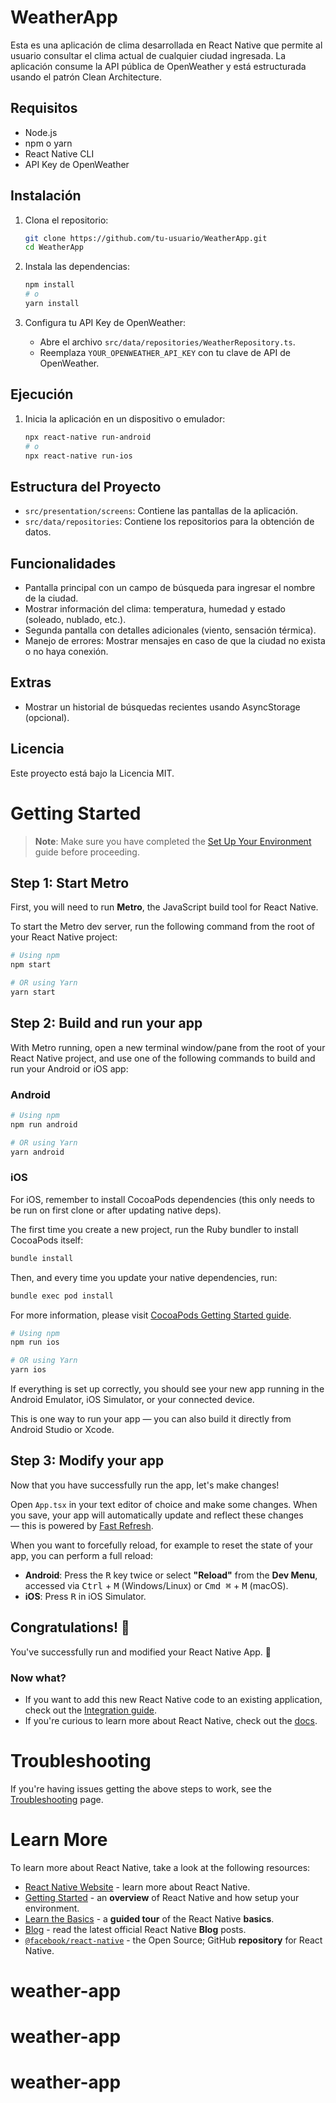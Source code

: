 # WeatherApp

Esta es una aplicación de clima desarrollada en React Native que permite al usuario consultar el clima actual de cualquier ciudad ingresada. La aplicación consume la API pública de OpenWeather y está estructurada usando el patrón Clean Architecture.

## Requisitos

- Node.js
- npm o yarn
- React Native CLI
- API Key de OpenWeather

## Instalación

1. Clona el repositorio:
   ```bash
   git clone https://github.com/tu-usuario/WeatherApp.git
   cd WeatherApp
   ```

2. Instala las dependencias:
   ```bash
   npm install
   # o
   yarn install
   ```

3. Configura tu API Key de OpenWeather:
   - Abre el archivo `src/data/repositories/WeatherRepository.ts`.
   - Reemplaza `YOUR_OPENWEATHER_API_KEY` con tu clave de API de OpenWeather.

## Ejecución

1. Inicia la aplicación en un dispositivo o emulador:
   ```bash
   npx react-native run-android
   # o
   npx react-native run-ios
   ```

## Estructura del Proyecto

- `src/presentation/screens`: Contiene las pantallas de la aplicación.
- `src/data/repositories`: Contiene los repositorios para la obtención de datos.

## Funcionalidades

- Pantalla principal con un campo de búsqueda para ingresar el nombre de la ciudad.
- Mostrar información del clima: temperatura, humedad y estado (soleado, nublado, etc.).
- Segunda pantalla con detalles adicionales (viento, sensación térmica).
- Manejo de errores: Mostrar mensajes en caso de que la ciudad no exista o no haya conexión.

## Extras

- Mostrar un historial de búsquedas recientes usando AsyncStorage (opcional).

## Licencia

Este proyecto está bajo la Licencia MIT.

# Getting Started

> **Note**: Make sure you have completed the [Set Up Your Environment](https://reactnative.dev/docs/set-up-your-environment) guide before proceeding.

## Step 1: Start Metro

First, you will need to run **Metro**, the JavaScript build tool for React Native.

To start the Metro dev server, run the following command from the root of your React Native project:

```sh
# Using npm
npm start

# OR using Yarn
yarn start
```

## Step 2: Build and run your app

With Metro running, open a new terminal window/pane from the root of your React Native project, and use one of the following commands to build and run your Android or iOS app:

### Android

```sh
# Using npm
npm run android

# OR using Yarn
yarn android
```

### iOS

For iOS, remember to install CocoaPods dependencies (this only needs to be run on first clone or after updating native deps).

The first time you create a new project, run the Ruby bundler to install CocoaPods itself:

```sh
bundle install
```

Then, and every time you update your native dependencies, run:

```sh
bundle exec pod install
```

For more information, please visit [CocoaPods Getting Started guide](https://guides.cocoapods.org/using/getting-started.html).

```sh
# Using npm
npm run ios

# OR using Yarn
yarn ios
```

If everything is set up correctly, you should see your new app running in the Android Emulator, iOS Simulator, or your connected device.

This is one way to run your app — you can also build it directly from Android Studio or Xcode.

## Step 3: Modify your app

Now that you have successfully run the app, let's make changes!

Open `App.tsx` in your text editor of choice and make some changes. When you save, your app will automatically update and reflect these changes — this is powered by [Fast Refresh](https://reactnative.dev/docs/fast-refresh).

When you want to forcefully reload, for example to reset the state of your app, you can perform a full reload:

- **Android**: Press the <kbd>R</kbd> key twice or select **"Reload"** from the **Dev Menu**, accessed via <kbd>Ctrl</kbd> + <kbd>M</kbd> (Windows/Linux) or <kbd>Cmd ⌘</kbd> + <kbd>M</kbd> (macOS).
- **iOS**: Press <kbd>R</kbd> in iOS Simulator.

## Congratulations! :tada:

You've successfully run and modified your React Native App. :partying_face:

### Now what?

- If you want to add this new React Native code to an existing application, check out the [Integration guide](https://reactnative.dev/docs/integration-with-existing-apps).
- If you're curious to learn more about React Native, check out the [docs](https://reactnative.dev/docs/getting-started).

# Troubleshooting

If you're having issues getting the above steps to work, see the [Troubleshooting](https://reactnative.dev/docs/troubleshooting) page.

# Learn More

To learn more about React Native, take a look at the following resources:

- [React Native Website](https://reactnative.dev) - learn more about React Native.
- [Getting Started](https://reactnative.dev/docs/environment-setup) - an **overview** of React Native and how setup your environment.
- [Learn the Basics](https://reactnative.dev/docs/getting-started) - a **guided tour** of the React Native **basics**.
- [Blog](https://reactnative.dev/blog) - read the latest official React Native **Blog** posts.
- [`@facebook/react-native`](https://github.com/facebook/react-native) - the Open Source; GitHub **repository** for React Native.
# weather-app
# weather-app
# weather-app
